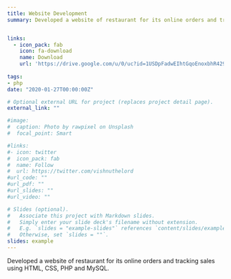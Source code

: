 ```yaml
---
title: Website Development
summary: Developed a website of restaurant for its online orders and tracking sales for the graduate course using HTML, CSS, PHP and MySQL.


links:
  - icon_pack: fab
    icon: fa-download
    name: Download
    url: 'https://drive.google.com/u/0/uc?id=1USDpFadwEIhtGqoEnoxbhR429DSGPzM2&export=download/'
    
tags:
- php
date: "2020-01-27T00:00:00Z"

# Optional external URL for project (replaces project detail page).
external_link: ""

#image:
#  caption: Photo by rawpixel on Unsplash
#  focal_point: Smart

#links:
#- icon: twitter
#  icon_pack: fab
#  name: Follow
#  url: https://twitter.com/vishnuthelord
#url_code: ""
#url_pdf: ""
#url_slides: ""
#url_video: ""

# Slides (optional).
#   Associate this project with Markdown slides.
#   Simply enter your slide deck's filename without extension.
#   E.g. `slides = "example-slides"` references `content/slides/example-slides.md`.
#   Otherwise, set `slides = ""`.
slides: example
---
```

Developed a website of restaurant for its online orders and tracking sales using HTML, CSS, PHP and MySQL.
